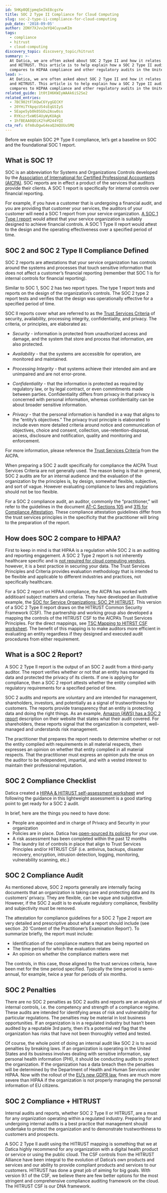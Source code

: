 ```yaml
---
id: 5HKp0QEjpmqSeIkE8cgsYw
title: SOC 2 Type II Compliance for Cloud Computing
slug: soc-2-type-ii-compliance-for-cloud-computing
pub_date: '2018-09-05'
author: 2DNY7XJvv2eYQ4CuyuwKIm
tags:
  - compliance
  - hitrust
  - cloud-computing
discovery_topic: discovery_topic/hitrust
summary: >-
  At Datica, we are often asked about SOC 2 Type II and how it relates to HIPAA
  and HITRUST. This article is to help explain how a SOC 2 Type II audit
  compares to HIPAA compliance and other regulatory audits in the United States.
lead: >-
  At Datica, we are often asked about SOC 2 Type II and how it relates to HIPAA
  and HITRUST. This article is to help explain how a SOC 2 Type II audit
  compares to HIPAA compliance and other regulatory audits in the United States.
related_guide: 1t0tIH6KWIyWAAk6iS2Se2
related_entries:
  - 7BC902tFlKQwC6YygGECKY
  - 20YHiTYApqcUS4sEqGSIyS
  - 5Eape5yb0k0SGOu2Asw0ss
  - RYKszr5xW6S4UyWyKUAgk
  - 1hfBEAA0QOiK2YoM244YQI
cta_ref: 6fm8uDgwG4eaQ2mQUUuSMQ
---
```


Before we explain SOC 2® Type II compliance, let’s get a baseline on SOC and the foundational SOC 1 report.

## What is SOC 1?

SOC is an abbreviation for Systems and Organizations Controls developed by the [Association of International for Certified Professional Accountants (AICPA)](https://www.aicpa.org/). SOC reports are in effect a product of the services that auditors provide their clients. A SOC 1 report is specifically for internal controls over financial reporting. 

For example, if you have a customer that is undergoing a financial audit, and you are providing that customer your services, the auditors of your customer will need a SOC 1 report from your service organization. [A SOC 1 Type I report](https://www.ispartnersllc.com/blog/soc-1-soc-2-reports-difference/) would attest that your service organization is suitably designed to achieve financial controls. A SOC 1 Type II report would attest to the design and the operating effectiveness over a specified period of time.

## SOC 2 and SOC 2 Type II Compliance Defined

SOC 2 reports are attestations that your service organization has controls around the systems and processes that touch sensitive information that does not affect a customer’s financial reporting (remember that SOC 1 is for internal controls for financial reporting). 

Similar to SOC 1, SOC 2 has two report types. The type 1 report tests and reports on the design of the organization’s controls. The SOC 2 type 2 report tests and verifies that the design was operationally effective for a specified period of time.

SOC II reports cover what are referred to as the [Trust Services Criteria](https://www.ssae-16.com/soc-2/) of security, availability, processing integrity, confidentiality, and privacy. The criteria, or principles, are elaborated as:

* *Security* - information is protected from unauthorized access and damage, and the system that store and process that information, are also protected.

* *Availability* - that the systems are accessible for operation, are monitored and maintained.

* *Processing Integrity* - that systems achieve their intended aim and are unimpaired and are not error-prone.

* *Confidentiality* - that the information is protected as required by regulatory law, or by legal contract, or even commitments made between parties. Confidentiality differs from privacy in that privacy is concerned with personal information, whereas confidentiality can be about broader sensitive information.

* *Privacy* - that the personal information is handled in a way that aligns to the “entity’s objectives.” The privacy trust principle is elaborated to include even more detailed criteria around notice and communication of objectives, choice and consent, collection, use-retention-disposal, access, disclosure and notification, quality and monitoring and enforcement.

For more information, please reference the [Trust Services Criteria](https://www.aicpa.org/interestareas/frc/assuranceadvisoryservices/aicpasoc2report.html) from the AICPA.

When preparing a SOC 2 audit specifically for compliance the AICPA Trust Services Criteria are not generally used. The reason being is that in general, SOC 2 audits are for an internal audience and the evaluation of the organization by the principles is, by design, somewhat flexible, subjective, and sort of vague. However evaluating compliance to laws and regulations should not be too flexible.

For a SOC 2 compliance audit, an auditor, commonly the “practitioner,” will refer to the guidelines in the document [AT-C Sections 105](https://www.aicpa.org/content/dam/aicpa/research/standards/auditattest/downloadabledocuments/at-c-00105.pdf) and [315 for Compliance Attestation](https://www.aicpa.org/content/dam/aicpa/research/standards/auditattest/downloadabledocuments/at-c-00315.pdf). These compliance attestation guidelines differ from the trust services principles in the specificity that the practitioner will bring to the preparation of the report. 

## How does SOC 2 compare to HIPAA?

First to keep in mind is that HIPAA is a regulation while SOC 2 is an auditing and reporting engagement. A SOC 2 Type 2 report is not inherently healthcare specific and is [not required for cloud computing vendors](https://www.incapsula.com/web-application-security/soc-2-compliance.html), however, it is a best practice in securing your data. The Trust Services Principles and Criteria provides evaluation methodology that is intended to be flexible and applicable to different industries and practices, not specifically healthcare.

For a SOC 2 report on HIPAA compliance, the AICPA has worked with additioanl subject matters and criteria. They have developed an illustrative example, the [SOC for Service Organizations: SOC 2® HITRUST](https://www.aicpa.org/interestareas/frc/assuranceadvisoryservices/soc2additionalsubjectmatter.html). This version of a SOC 2 Type II report draws on the HITRUST Common Security Framework (CSF). The partnership and working group also developed a mapping the controls of the HITRUST CSF to the AICPA’s Trust Services Principles. For the direct mappings, see [TSC Mapping to HITRST CSF worksheet](https://www.aicpa.org/interestareas/frc/assuranceadvisoryservices/mappingsrelevanttothesocsuiteofservices.html). The benefit of this mapping is to make auditors more efficient in evaluating an entity regardless if they designed and executed audit procedures from either requirement.

## What is a SOC 2 Report?

A SOC 2 Type II report is the output of an SOC 2 audit from a third-party auditor. The report verifies whether or not that an entity has managed its data and protected the privacy of its clients. If one is applying for compliance, then a SOC 2 report attests whether the entity complied with regulatory requirements for a specified period of time.

SOC 2 audits and reports are voluntary and are intended for management, shareholders, investors, and potentially as a signal of trustworthiness for customers. The reports provide transparency that an entity is protecting data and doing the right things. As an example, [Amazon (AWS) has a SOC 2 report](https://aws.amazon.com/compliance/soc-faqs/) description on their website that states what their audit covered. For shareholders, these reports signal that the organization is competent, well-managed and understands risk management. 

The practitioner that prepares the report needs to determine whether or not the entity complied with requirements in all material respects, then expresses an opinion on whether that entity complied in all material respects. That the practitioner must express an opinion puts the onus on the auditor to be independent, impartial, and with a vested interest to maintain their professional reputation.

## SOC 2 Compliance Checklist

Datica created a [HIPAA & HITRUST self-assessment worksheet](https://datica.com/blog/take-compliance-self-assessment/) and following the guidance in this lightweight assessment is a good starting point to get ready for a SOC 2 audit. 

In brief, here are the things you need to have done:

* People are appointed and in charge of Privacy and Security in your organization
* Policies are in place. Datica has [open-sourced its policies](https://datica.com/open-source/policies/) for your use.
* A risk assessment has been completed within the past 12 months
* The laundry list of controls in place that align to Trust Services Principles and/or HITRUST CSF (i.e. antivirus, backups, disaster recovery, encryption, intrusion detection, logging, monitoring, vulnerability scanning, etc.)

## SOC 2 Compliance Audit

As mentioned above, SOC 2 reports generally are internally facing documents that an organization is taking care and protecting data and its customers’ privacy. They are flexible, can be vague and subjective. However, if the SOC 2 audit is to evaluate regulatory compliance, flexibility and subjectivity must be removed.
 
The attestation for compliance guidelines for a SOC 2 Type 2 report are very detailed and prescriptive about what a report should include (see section .20 ‘Content of the Practitioner’s Examination Report’). To summarize briefly, the report must include:

* Identification of the compliance matters that are being reported on
* The time period for which the evaluation relates
* An opinion on whether the compliance matters were met

The controls, in this case, those aligned to the trust services criteria, have been met for the time period specified. Typically the time period is semi-annual, for example, twice a year for periods of six months.

## SOC 2 Penalties 

There are no SOC 2 penalties as SOC 2 audits and reports are an analysis of internal controls, i.e. the competency and strength of a compliance regime. These audits are intended for identifying areas of risk and vulnerability for particular regulations. The penalties may be material in lost business opportunities. If an organization is in a regulated industry but hasn’t been audited by a reputable 3rd party, then it’s a potential red flag that the organization has risks that have not been thoroughly vetted and tested.

Of course, the whole point of doing an internal audit like SOC 2 is to avoid penalties by breaking laws. If an organization is operating in the United States and its business involves dealing with sensitive information, say personal health information (PHI), it should be conducting audits to protect the organization. If the organization has a data breach then the penalties will be determined by the Department of Health and Human Services under HIPAA. Now with the rollout of the [EU’s new GDPR law](https://datica.com/guide/gdpr-compliance/), fines are much more severe than HIPAA if the organization is not properly managing the personal information of EU citizens.

## SOC 2 Compliance + HITRUST

Internal audits and reports, whether SOC 2 Type II or HITRUST, are a must for any organization operating within a regulated industry. Preparing for and undergoing internal audits is a best practice that management should undertake to protect the organization and to demonstrate trustworthiness to customers and prospects.

A SOC 2 Type II audit using the HITRUST mapping is something that we at Datica highly recommend for any organization with a digital health product or service or using the public cloud. The CSF controls from the HITRUST Alliance have been integral to the evolution of Datica’s own products and services and our ability to provide compliant products and services to our customers. HITRUST has done a great job of aiming for big goals. With version 9.1 of the CSF, we believe there are few better options for the most stringent and comprehensive compliance auditing framework on the cloud. The HITRUST CSF is our DNA framework.



  